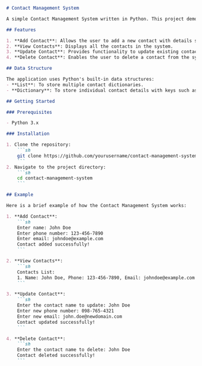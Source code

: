 

```markdown
# Contact Management System

A simple Contact Management System written in Python. This project demonstrates basic CRUD (Create, Read, Update, Delete) operations using lists and dictionaries.

## Features

1. **Add Contact**: Allows the user to add a new contact with details such as name, phone number, and email.
2. **View Contacts**: Displays all the contacts in the system.
3. **Update Contact**: Provides functionality to update existing contact details.
4. **Delete Contact**: Enables the user to delete a contact from the system.

## Data Structure

The application uses Python's built-in data structures:
- **List**: To store multiple contact dictionaries.
- **Dictionary**: To store individual contact details with keys such as `name`, `phone`, and `email`.

## Getting Started

### Prerequisites

- Python 3.x

### Installation

1. Clone the repository:
    ```sh
    git clone https://github.com/yourusername/contact-management-system.git
    ```
2. Navigate to the project directory:
    ```sh
    cd contact-management-system
    ```

## Example

Here is a brief example of how the Contact Management System works:

1. **Add Contact**:
    ```sh
    Enter name: John Doe
    Enter phone number: 123-456-7890
    Enter email: johndoe@example.com
    Contact added successfully!
    ```

2. **View Contacts**:
    ```sh
    Contacts List:
    1. Name: John Doe, Phone: 123-456-7890, Email: johndoe@example.com
    ```

3. **Update Contact**:
    ```sh
    Enter the contact name to update: John Doe
    Enter new phone number: 098-765-4321
    Enter new email: john.doe@newdomain.com
    Contact updated successfully!
    ```

4. **Delete Contact**:
    ```sh
    Enter the contact name to delete: John Doe
    Contact deleted successfully!
    ```